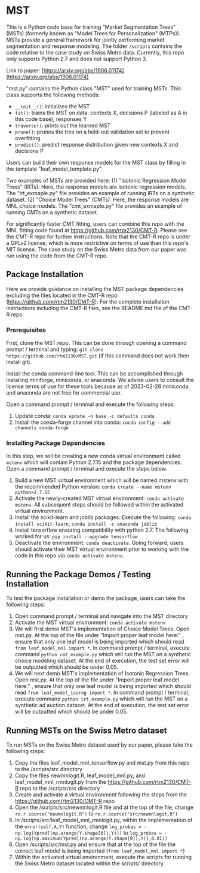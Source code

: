 # MST

This is a Python code base for training "Market Segmentation Trees" (MSTs) (formerly known as "Model Trees for Personalization" (MTPs)). MSTs provide a general framework for jointly performing market segmentation and response modeling. The folder `/scripts` contains the code relative to the case study on Swiss Metro data. Currently, this repo only supports Python 2.7 and does not support Python 3.

Link to paper: [https://arxiv.org/abs/1906.01174](https://arxiv.org/abs/1906.01174)

"mst.py" contains the Python class "MST" used for training MSTs. This class supports the following methods:
* `__init__()`: initializes the MST
* `fit()`: trains the MST on data: contexts X, decisions P (labeled as A in this code base), responses Y
* `traverse()`: prints out the learned MST
* `prune()`: prunes the tree on a held-out validation set to prevent overfitting
* `predict()`: predict response distribution given new contexts X and decisions P

Users can build their own response models for the MST class by filling in the template "leaf_model_template.py".

Two examples of MSTs are provided here:
(1) "Isotonic Regression Model Trees" (IRTs): Here, the response models are isotonic regression models. The "irt_exmaple.py" file provides an example of running IRTs on a synthetic dataset.
(2) "Choice Model Trees" (CMTs): Here, the response models are MNL choice models. The "cmt_exmaple.py" file provides an example of running CMTs on a synthetic dataset. 

For significantly faster CMT fitting, users can combine this repo with the MNL fitting code found at https://github.com/rtm2130/CMT-R. Please see the CMT-R repo for further instructions. Note that the CMT-R repo is under a GPLv2 license, which is more restrictive on terms of use than this repo's MIT license. The case study on the Swiss Metro data from our paper was run using the code from the CMT-R repo.

## Package Installation

Here we provide guidance on installing the MST package dependencies excluding the files located in the CMT-R repo (https://github.com/rtm2130/CMT-R). For the complete installation instructions including the CMT-R files, see the README.md file of the CMT-R repo.

### Prerequisites

First, clone the MST repo. This can be done through opening a command prompt / terminal and typing: `git clone https://github.com/rtm2130/MST.git` (if this command does not work then install git).

Install the conda command-line tool. This can be accomplished through installing miniforge, miniconda, or anaconda. We advise users to consult the license terms of use for these tools because as of 2023-02-26 miniconda and anaconda are not free for commercial use.

Open a command prompt / terminal and execute the following steps:
1. Update conda: `conda update -n base -c defaults conda`
2. Install the conda-forge channel into conda: `conda config --add channels conda-forge`

### Installing Package Dependencies

In this step, we will be creating a new conda virtual environment called `mstenv` which will contain Python 2.7.15 and the package dependencies. Open a command prompt / terminal and execute the steps below.

1. Build a new MST virtual environment which will be named mstenv with the recommended Python version: `conda create --name mstenv python=2.7.15`
2. Activate the newly-created MST virtual environment: `conda activate mstenv`. All subsequent steps should be followed within the activated virtual environment. 
3. Install the scikit-learn and joblib packages. Execute the following: `conda install scikit-learn`, `conda install -c anaconda joblib`
4. Install tensorflow ensuring compatibility with python 2.7. The following worked for us: `pip install --upgrade tensorflow`
5. Deactivate the environment: `conda deactivate`. Going forward, users should activate their MST virtual environment prior to working with the code in this repo via `conda activate mstenv`.

## Running the Package Demos / Testing Installation

To test the package installation or demo the package, users can take the following steps:
1. Open command prompt / terminal and navigate into the MST directory
2. Activate the MST virtual environment: `conda activate mstenv`
3. We will first demo MST's implementation of Choice Model Trees. Open mst.py. At the top of the file under "Import proper leaf model here:" , ensure that only one leaf model is being imported which should read `from leaf_model_mnl import *`. In command prompt / terminal, execute command `python cmt_example.py` which will run the MST on a synthetic choice modeling dataset. At the end of execution, the test set error will be outputted which should be under 0.05.
5. We will next demo MST's implementation of Isotonic Regression Trees. Open mst.py. At the top of the file under "Import proper leaf model here:" , ensure that only one leaf model is being imported which should read `from leaf_model_isoreg import *`. In command prompt / terminal, execute command `python irt_example.py` which will run the MST on a synthetic ad auction dataset. At the end of execution, the test set error will be outputted which should be under 0.05.

## Running MSTs on the Swiss Metro dataset
To run MSTs on the Swiss Metro dataset used by our paper, please take the following steps:
1. Copy the files leaf_model_mnl_tensorflow.py and mst.py from this repo to the /scripts/src directory
2. Copy the files newmnlogit.R, leaf_model_mnl.py, and leaf_model_mnl_rmnlogit.py from the https://github.com/rtm2130/CMT-R repo to the /scripts/src directory
3. Create and activate a virtual environment following the steps from the https://github.com/rtm2130/CMT-R repo
4. Open the /scripts/src/newmnlogit.R file and at the top of the file, change `ro.r.source("newmnlogit.R")` to `ro.r.source("src/newmnlogit.R")`
5. In /scripts/src/leaf_model_mnl_rmnlogit.py, within the implementation of the `error(self,A,Y)` function, change `log_probas = -np.log(Ypred[(np.arange(Y.shape[0]),Y)])` to `log_probas = -np.log(np.maximum(Ypred[(np.arange(Y.shape[0]),Y)],0.01))`
6. Open /scripts/src/mst.py and ensure that at the top of the file the correct leaf model is being imported (`from leaf_model_mnl import *`)
7. Within the activated virtual environment, execute the scripts for running the Swiss Metro dataset located within the scripts/ directory.
